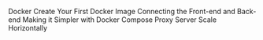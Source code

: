 Docker 
Create Your First Docker Image
Connecting the Front-end and Back-end
Making it Simpler with Docker Compose
Proxy Server
Scale Horizontally
